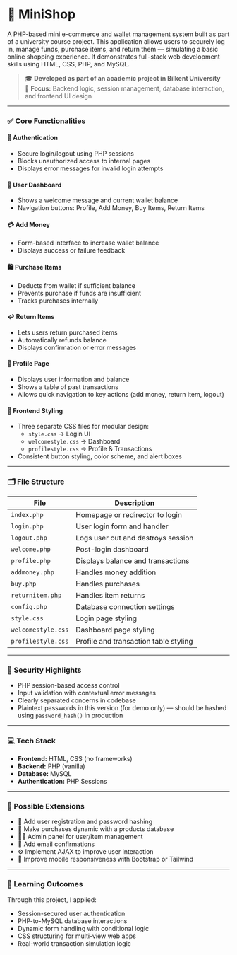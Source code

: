 # 💸 MiniShop

A PHP-based mini e-commerce and wallet management system built as part of a university course project. This application allows users to securely log in, manage funds, purchase items, and return them — simulating a basic online shopping experience. It demonstrates full-stack web development skills using HTML, CSS, PHP, and MySQL.

> 🎓 **Developed as part of an academic project in Bilkent University**  
> 🧠 **Focus:** Backend logic, session management, database interaction, and frontend UI design

---

### ✅ Core Functionalities

#### 🔐 Authentication
- Secure login/logout using PHP sessions
- Blocks unauthorized access to internal pages
- Displays error messages for invalid login attempts

#### 👤 User Dashboard
- Shows a welcome message and current wallet balance
- Navigation buttons: Profile, Add Money, Buy Items, Return Items

#### 💳 Add Money
- Form-based interface to increase wallet balance
- Displays success or failure feedback

#### 🛍 Purchase Items
- Deducts from wallet if sufficient balance
- Prevents purchase if funds are insufficient
- Tracks purchases internally

#### ↩️ Return Items
- Lets users return purchased items
- Automatically refunds balance
- Displays confirmation or error messages

#### 🧾 Profile Page
- Displays user information and balance
- Shows a table of past transactions
- Allows quick navigation to key actions (add money, return item, logout)

#### 🎨 Frontend Styling
- Three separate CSS files for modular design:
  - `style.css` → Login UI
  - `welcomestyle.css` → Dashboard
  - `profilestyle.css` → Profile & Transactions
- Consistent button styling, color scheme, and alert boxes

---

### 🗂 File Structure

| File               | Description |
|--------------------|-------------|
| `index.php`        | Homepage or redirector to login |
| `login.php`        | User login form and handler |
| `logout.php`       | Logs user out and destroys session |
| `welcome.php`      | Post-login dashboard |
| `profile.php`      | Displays balance and transactions |
| `addmoney.php`     | Handles money addition |
| `buy.php`          | Handles purchases |
| `returnitem.php`   | Handles item returns |
| `config.php`       | Database connection settings |
| `style.css`        | Login page styling |
| `welcomestyle.css` | Dashboard page styling |
| `profilestyle.css` | Profile and transaction table styling |

---

### 🔐 Security Highlights

- PHP session-based access control
- Input validation with contextual error messages
- Clearly separated concerns in codebase
- Plaintext passwords in this version (for demo only) — should be hashed using `password_hash()` in production

---

### 💻 Tech Stack

- **Frontend:** HTML, CSS (no frameworks)
- **Backend:** PHP (vanilla)
- **Database:** MySQL
- **Authentication:** PHP Sessions

---

### 🚀 Possible Extensions

- 🔐 Add user registration and password hashing
- 🛒 Make purchases dynamic with a products database
- 🧑‍💼 Admin panel for user/item management
- 📧 Add email confirmations
- ⚙️ Implement AJAX to improve user interaction
- 📱 Improve mobile responsiveness with Bootstrap or Tailwind

---

### 🧠 Learning Outcomes

Through this project, I applied:
- Session-secured user authentication
- PHP-to-MySQL database interactions
- Dynamic form handling with conditional logic
- CSS structuring for multi-view web apps
- Real-world transaction simulation logic


